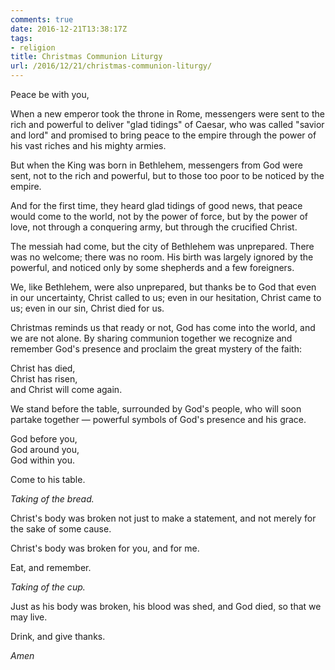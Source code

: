 ```yaml
---
comments: true
date: 2016-12-21T13:38:17Z
tags:
- religion
title: Christmas Communion Liturgy
url: /2016/12/21/christmas-communion-liturgy/
---
```


Peace be with you,

When a new emperor took the throne in Rome, messengers were sent to the rich and powerful to deliver "glad tidings" of Caesar, who was called "savior and lord" and promised to bring peace to the empire through the power of his vast riches and his mighty armies.

But when the King was born in Bethlehem, messengers from God were sent, not to the rich and powerful, but to those too poor to be noticed by the empire.

And for the first time, they heard glad tidings of good news, that peace would come to the world, not by the power of force, but by the power of love, not through a conquering army, but through the crucified Christ.

The messiah had come, but the city of Bethlehem was unprepared. There was no welcome; there was no room. His birth was largely ignored by the powerful, and noticed only by some shepherds and a few foreigners.

We, like Bethlehem, were also unprepared, but thanks be to God that even in our uncertainty, Christ called to us; even in our hesitation, Christ came to us; even in our sin, Christ died for us.

Christmas reminds us that ready or not, God has come into the world, and we are not alone. By sharing communion together we recognize and remember God's presence and proclaim the great mystery of the faith:  

Christ has died,   
Christ has risen,   
and Christ will come again.

We stand before the table, surrounded by God's people, who will soon partake together — powerful symbols of God's presence and his grace.

God before you,  
God around you,  
God within you.

Come to his table.

*Taking of the bread.*

Christ's body was broken not just to make a statement, and not merely for the sake of some cause.

Christ's body was broken for you, and for me.

Eat, and remember.

*Taking of the cup.*

Just as his body was broken, his blood was shed, and God died, so that we may live.

Drink, and give thanks.

*Amen*

